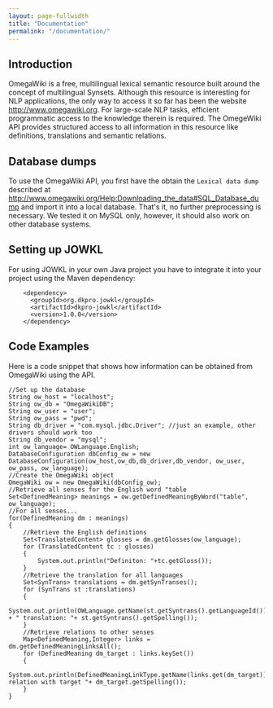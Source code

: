 ```yaml
---
layout: page-fullwidth
title: "Documentation"
permalink: "/documentation/"
---
```


Introduction
------------

OmegaWiki is a free, multilingual lexical semantic resource built around the concept of multilingual Synsets. Although this resource is interesting for NLP applications, the only way to access it so far has been the website <http://www.omegawiki.org>. For large-scale NLP tasks, efficient programmatic access to the knowledge therein is required. The OmegeWiki API provides structured access to all information in this resource like definitions, translations and semantic relations.

Database dumps
--------------

To use the OmegaWiki API, you first have the obtain the `Lexical data dump` described at <http://www.omegawiki.org/Help:Downloading_the_data#SQL_Database_dump> and import it into a local database. That's it, no further preprocessing is necessary. We tested it on MySQL only, however, it should also work on other database systems.

Setting up JOWKL
----------------

For using JOWKL in your own Java project you have to integrate it into your project using the Maven dependency:

		<dependency>
		  <groupId>org.dkpro.jowkl</groupId>
		  <artifactId>dkpro-jowkl</artifactId>
		  <version>1.0.0</version>
		</dependency>


Code Examples
-------------

Here is a code snippet that shows how information can be obtained from OmegaWiki using the API.

	//Set up the database
	String ow_host = "localhost";
	String ow_db = "OmegaWikiDB";
	String ow_user = "user";
	String ow_pass = "pwd";
	String db_driver = "com.mysql.jdbc.Driver"; //just an example, other drivers should work too
	String db_vendor = "mysql";
	int ow_language= OWLanguage.English;
	DatabaseConfiguration dbConfig_ow = new DatabaseConfiguration(ow_host,ow_db,db_driver,db_vendor, ow_user, ow_pass, ow_language);
	//Create the OmegaWiki object
	OmegaWiki ow = new OmegaWiki(dbConfig_ow);
	//Retrieve all senses for the English word "table
	Set<DefinedMeaning> meanings = ow.getDefinedMeaningByWord("table", ow_language);
	//For all senses...
	for(DefinedMeaning dm : meanings)
	{
		//Retrieve the English definitions
		Set<TranslatedContent> glosses = dm.getGlosses(ow_language);
		for (TranslatedContent tc : glosses)
		{
			System.out.println("Definiton: "+tc.getGloss());
		}
		//Retrieve the translation for all languages
		Set<SynTrans> translations = dm.getSynTranses();
		for (SynTrans st :translations)
		{
			System.out.println(OWLanguage.getName(st.getSyntrans().getLanguageId()) + " translation: "+ st.getSyntrans().getSpelling());
		}
		//Retrieve relations to other senses
		Map<DefinedMeaning,Integer> links = dm.getDefinedMeaningLinksAll();
		for (DefinedMeaning dm_target : links.keySet())
		{
			System.out.println(DefinedMeaningLinkType.getName(links.get(dm_target))+" relation with target "+ dm_target.getSpelling());
		}
	}
